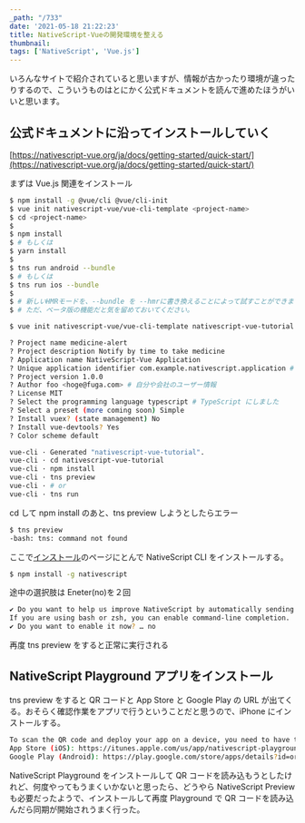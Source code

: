 ```yaml
---
_path: "/733"
date: '2021-05-18 21:22:23'
title: NativeScript-Vueの開発環境を整える
thumbnail:
tags: ['NativeScript', 'Vue.js']
---
```

いろんなサイトで紹介されていると思いますが、情報が古かったり環境が違ったりするので、こういうものはとにかく公式ドキュメントを読んで進めたほうがいいと思います。

## 公式ドキュメントに沿ってインストールしていく

[https://nativescript-vue.org/ja/docs/getting-started/quick-start/](https://nativescript-vue.org/ja/docs/getting-started/quick-start/)

まずは Vue.js 関連をインストール

```sh
$ npm install -g @vue/cli @vue/cli-init
$ vue init nativescript-vue/vue-cli-template <project-name>
$ cd <project-name>
$
$ npm install
$ # もしくは
$ yarn install
$
$ tns run android --bundle
$ # もしくは
$ tns run ios --bundle
$
$ # 新しいHMRモードを、--bundle を --hmrに書き換えることによって試すことができます。
$ # ただ、ベータ版の機能だと気を留めておいてください。
```

```sh
$ vue init nativescript-vue/vue-cli-template nativescript-vue-tutorial

? Project name medicine-alert
? Project description Notify by time to take medicine
? Application name NativeScript-Vue Application
? Unique application identifier com.example.nativescript.application # APP ID
? Project version 1.0.0
? Author foo <hoge@fuga.com> # 自分や会社のユーザー情報
? License MIT
? Select the programming language typescript # TypeScript にしました
? Select a preset (more coming soon) Simple
? Install vuex? (state management) No
? Install vue-devtools? Yes
? Color scheme default

vue-cli · Generated "nativescript-vue-tutorial".
vue-cli · cd nativescript-vue-tutorial
vue-cli · npm install
vue-cli · tns preview
vue-cli · # or
vue-cli · tns run
```

cd <project-name>して npm install のあと、tns preview しようとしたらエラー

```sh
$ tns preview
-bash: tns: command not found
```

ここで[インストール](https://nativescript-vue.org/ja/docs/getting-started/installation/)のページにとんで NativeScript CLI をインストールする。

```sh
$ npm install -g nativescript
```

途中の選択肢は Eneter(no)を２回

```sh
✔ Do you want to help us improve NativeScript by automatically sending anonymous usage statistics? We will not use this information to identify or contact you. … no
If you are using bash or zsh, you can enable command-line completion.
✔ Do you want to enable it now? … no
```

再度 tns preview をすると正常に実行される

## NativeScript Playground アプリをインストール

tns preview をすると QR コードと App Store と Google Play の URL が出てくる。おそらく確認作業をアプリで行うということだと思うので、iPhone にインストールする。

```sh
To scan the QR code and deploy your app on a device, you need to have the NativeScript Playground app:
App Store (iOS): https://itunes.apple.com/us/app/nativescript-playground/id1263543946?mt=8&amp;ls=1
Google Play (Android): https://play.google.com/store/apps/details?id=org.nativescript.play
```

NativeScript Playground をインストールして QR コードを読み込もうとしたけれど、何度やってもうまくいかないと思ったら、どうやら NativeScript Preview も必要だったようで、インストールして再度 Playground で QR コードを読み込んだら同期が開始されうまく行った。
